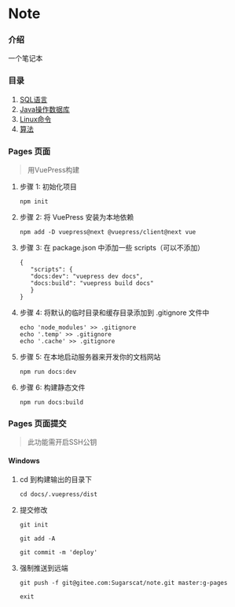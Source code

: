 # Note

### 介绍
一个笔记本

### 目录

1. [SQL语言](docs/SQL语言.md)
2. [Java操作数据库](docs/Java操作数据库.md)
3. [Linux命令](docs/Linux命令.md)
4. [算法](docs/算法.md)

### Pages 页面
> 用VuePress构建

1. 步骤 1: 初始化项目
    ```shell
    npm init
    ```

2. 步骤 2: 将 VuePress 安装为本地依赖
    ```shell
    npm add -D vuepress@next @vuepress/client@next vue
    ```

3. 步骤 3: 在 package.json 中添加一些 scripts（可以不添加）
    ```
    {
       "scripts": {
       "docs:dev": "vuepress dev docs",
       "docs:build": "vuepress build docs"
       }
    }
    ```

4. 步骤 4: 将默认的临时目录和缓存目录添加到 .gitignore 文件中
    ```shell
    echo 'node_modules' >> .gitignore
    echo '.temp' >> .gitignore
    echo '.cache' >> .gitignore
    ```

5. 步骤 5: 在本地启动服务器来开发你的文档网站
    ```shell
    npm run docs:dev
    ```

6. 步骤 6: 构建静态文件
    ```shell
    npm run docs:build
    ```

### Pages 页面提交
> 此功能需开启SSH公钥

#### Windows

1. cd 到构建输出的目录下
    ```shell
    cd docs/.vuepress/dist
    ````

2. 提交修改
    ```shell
    git init
    ```
    ```shell
    git add -A
    ```
    ```shell
    git commit -m 'deploy'
    ```

3. 强制推送到远端
    ```shell
    git push -f git@gitee.com:Sugarscat/note.git master:g-pages
    ```
    ```shell
    exit
    ```
